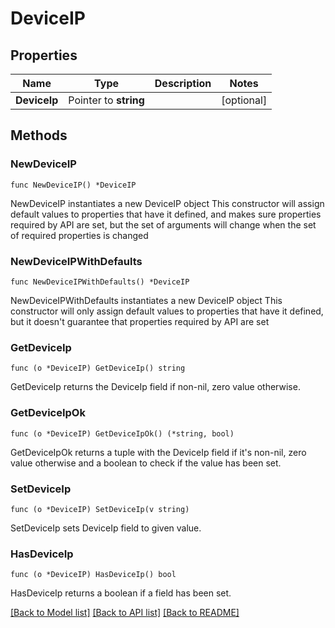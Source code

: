 # DeviceIP

## Properties

Name | Type | Description | Notes
------------ | ------------- | ------------- | -------------
**DeviceIp** | Pointer to **string** |  | [optional] 

## Methods

### NewDeviceIP

`func NewDeviceIP() *DeviceIP`

NewDeviceIP instantiates a new DeviceIP object
This constructor will assign default values to properties that have it defined,
and makes sure properties required by API are set, but the set of arguments
will change when the set of required properties is changed

### NewDeviceIPWithDefaults

`func NewDeviceIPWithDefaults() *DeviceIP`

NewDeviceIPWithDefaults instantiates a new DeviceIP object
This constructor will only assign default values to properties that have it defined,
but it doesn't guarantee that properties required by API are set

### GetDeviceIp

`func (o *DeviceIP) GetDeviceIp() string`

GetDeviceIp returns the DeviceIp field if non-nil, zero value otherwise.

### GetDeviceIpOk

`func (o *DeviceIP) GetDeviceIpOk() (*string, bool)`

GetDeviceIpOk returns a tuple with the DeviceIp field if it's non-nil, zero value otherwise
and a boolean to check if the value has been set.

### SetDeviceIp

`func (o *DeviceIP) SetDeviceIp(v string)`

SetDeviceIp sets DeviceIp field to given value.

### HasDeviceIp

`func (o *DeviceIP) HasDeviceIp() bool`

HasDeviceIp returns a boolean if a field has been set.


[[Back to Model list]](../README.md#documentation-for-models) [[Back to API list]](../README.md#documentation-for-api-endpoints) [[Back to README]](../README.md)


